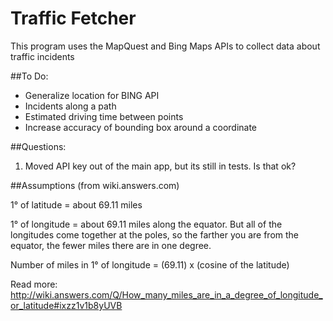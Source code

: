 Traffic Fetcher
=====

This program uses the MapQuest and Bing Maps APIs to collect data about traffic incidents


##To Do:
* Generalize location for BING API
* Incidents along a path
* Estimated driving time between points
* Increase accuracy of bounding box around a coordinate


##Questions:

1) Moved API key out of the main app, but its still in tests. Is that ok?

##Assumptions (from wiki.answers.com)

1° of latitude = about 69.11 miles 

1° of longitude = about 69.11 miles along the equator. But all of the longitudes 
come together at the poles, so the farther you are from the equator, the fewer 
miles there are in one degree. 

Number of miles in 1° of longitude = (69.11) x (cosine of the latitude)

Read more: http://wiki.answers.com/Q/How_many_miles_are_in_a_degree_of_longitude_or_latitude#ixzz1v1b8yUVB
